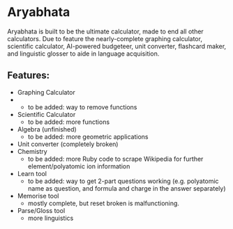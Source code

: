 # Aryabhata
Aryabhata is built to be the ultimate calculator, made to end all other calculators.
Due to feature the nearly-complete graphing calculator, scientific calculator, AI-powered budgeteer, unit converter, flashcard maker, and linguistic glosser to aide in language acquisition.

## Features:
* Graphing Calculator
* * to be added: way to remove functions
* Scientific Calculator
  * to be added: more functions
* Algebra (unfinished)
  * to be added: more geometric applications
* Unit converter (completely broken)
* Chemistry
  * to be added: more Ruby code to scrape Wikipedia for further element/polyatomic ion information
* Learn tool
  * to be added: way to get 2-part questions working (e.g. polyatomic name as question, and formula and charge in the answer separately)
* Memorise tool
  * mostly complete, but reset broken is malfunctioning.
* Parse/Gloss tool
  * more linguistics
